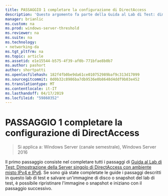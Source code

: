```yaml
---
title: PASSAGGIO 1 completare la configurazione di DirectAccess
description: 'Questo argomento fa parte della Guida al Lab di Test: dimostrare DirectAccess in un Cluster con bilanciamento carico di rete di Windows per Windows Server 2016'
manager: brianlic
ms.custom: na
ms.prod: windows-server-threshold
ms.reviewer: na
ms.suite: na
ms.technology:
- networking-da
ms.tgt_pltfrm: na
ms.topic: article
ms.assetid: e1e15544-b575-4f39-af0b-771bfae8b0b7
ms.author: pashort
author: shortpatti
ms.openlocfilehash: 182f4fb0be9da61ce010752989baf9c313d17099
ms.sourcegitcommit: 0d0b32c8986ba7db9536e0b8648d4ddf9b03e452
ms.translationtype: MT
ms.contentlocale: it-IT
ms.lasthandoff: 04/17/2019
ms.locfileid: "59860352"
---
```

# <a name="step-1-complete-the-directaccess-configuration"></a>PASSAGGIO 1 completare la configurazione di DirectAccess

>Si applica a: Windows Server (canale semestrale), Windows Server 2016

Il primo passaggio consiste nel completare tutti i passaggi di [Guida al Lab di Test: Dimostrazione della Server singolo di DirectAccess con ambiente misto IPv4 e IPv6](https://go.microsoft.com/fwlink/p/?LinkId=237004). Se sono già state completate le guide i passaggi descritti in questo lab di test e salvare un'immagine di disco o snapshot del lab di test, è possibile ripristinare l'immagine o snapshot e iniziano con il passaggio successivo.  
  


